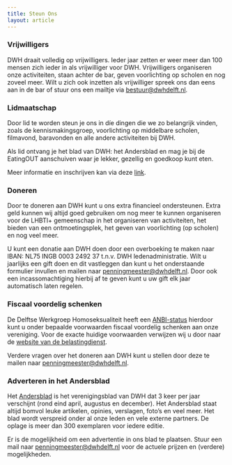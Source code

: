 ```yaml
---
title: Steun Ons
layout: article
---
```


### Vrijwilligers
DWH draait volledig op vrijwilligers. Ieder jaar zetten er weer meer dan
100 mensen zich ieder in als vrijwilliger voor DWH. Vrijwilligers organiseren
onze activiteiten, staan achter de bar, geven voorlichting op scholen en nog
zoveel meer. Wilt u zich ook inzetten als vrijwilliger spreek ons dan eens aan
in de bar of stuur ons een mailtje via [bestuur@dwhdelft.nl](mailto:bestuur@dwhdelft.nl).

### Lidmaatschap
Door lid te worden steun je ons in díe dingen die we zo belangrijk vinden, zoals
de kennismakingsgroep, voorlichting op middelbare scholen, filmavond, baravonden
en alle andere activiteiten bij DWH.

Als lid ontvang je het blad van DWH: het Andersblad en mag je bij de EatingOUT
aanschuiven waar je lekker, gezellig en goedkoop kunt eten.

Meer informatie en inschrijven kan via deze [link](https://my.dwhdelft.nl/signup).

### Doneren
Door te doneren aan DWH kunt u ons extra financieel ondersteunen. Extra geld
kunnen wij altijd goed gebruiken om nog meer te kunnen organiseren voor de LHBTI+
gemeenschap in het organiseren van activiteiten, het bieden van een ontmoetingsplek,
het geven van voorlichting (op scholen) en nog veel meer.

U kunt een donatie aan DWH doen door een overboeking te maken naar
IBAN: NL75 INGB 0003 2492 37 t.n.v. DWH ledenadministratie.
Wilt u jaarlijks een gift doen en dit vastleggen dan kunt u het
onderstaande formulier invullen en mailen naar
[penningmeester@dwhdelft.nl](mailto:penningmeester@dwhdelft.nl).
Door ook een incassomachtiging hierbij af te geven kunt u uw gift elk jaar
automatisch laten regelen.

<FilesList folder-id="17w67mVzuluZCErwxEFnZTdR1MCYrIy0i"></FilesList>

### Fiscaal voordelig schenken
De Delftse Werkgroep Homoseksualiteit heeft een [ANBI-status](/anbi) hierdoor kunt
u onder bepaalde voorwaarden fiscaal voordelig schenken aan onze vereniging. Voor
de exacte huidige voorwaarden verwijzen wij u door naar de
[website van de belastingdienst](https://www.belastingdienst.nl/wps/wcm/connect/nl/aftrek-en-kortingen/content/gift-aftrekken).

Verdere vragen over het doneren aan DWH kunt u stellen door deze te mailen
naar [penningmeester@dwhdelft.nl](mailto:penningmeester@dwhdelft.nl).

### Adverteren in het Andersblad
Het [Andersblad](/andersblad) is het verenigingsblad van DWH dat 3 keer per jaar
verschijnt (rond eind april, augustus en december). Het Andersblad staat altijd
bomvol leuke artikelen, opinies, verslagen, foto’s en veel meer. Het blad wordt
verspreid onder al onze leden en vele externe partners. De oplage is meer dan
300 exemplaren voor iedere editie.

Er is de mogelijkheid om een advertentie in ons blad te plaatsen. Stuur een mail
naar [penningmeester@dwhdelft.nl](mailto:penningmeester@dwhdelft.nl) voor de actuele
prijzen en (verdere) mogelijkheden.
